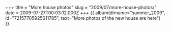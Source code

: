 +++
title = "More house photos"
slug = "2009/07/more-house-photos/"
date = 2009-07-27T00:03:12.000Z
+++
{{ album(dirname="summer_2009", id="72157705925611785", text="More photos of the new house are here") }}.
